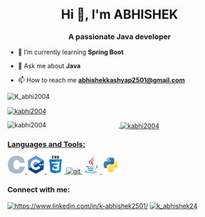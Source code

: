 
<h1 align="center">Hi 👋, I'm ABHISHEK</h1>
<h3 align="center">A passionate Java developer</h3>

- 🌱 I’m currently learning **Spring Boot**

- 💬 Ask me about **Java**

- 📫 How to reach me **abhishekkashyap2501@gmail.com**


<p align="left"> <img src="https://komarev.com/ghpvc/?username=kabhi2004&label=Profile%20views&style=flat" alt="K_abhi2004" /> </p>

<p>
<a align= "center" href="https://github.com/kabhi2004">
<p><img align="center" src="https://github-readme-streak-stats.herokuapp.com/?user=kabhi2004&theme=dark" alt="kabhi2004" /></p>
</p>

<p><img align="left" src="https://github-readme-stats.vercel.app/api/top-langs?username=kabhi2004&show_icons=true&locale=en&layout=compact" alt="kabhi2004" /></p>

<p>&nbsp;<img align="center" src="https://github-readme-stats.vercel.app/api?username=kabhi2004&show_icons=true&locale=en" alt="kabhi2004" /></p>


<h3 align="left">Languages and Tools:</h3>
<p align="left"> <a href="https://www.cprogramming.com/" target="_blank" rel="noreferrer"> <img src="https://raw.githubusercontent.com/devicons/devicon/master/icons/c/c-original.svg" alt="c" width="40" height="40"/> </a> <a href="https://www.w3schools.com/cpp/" target="_blank" rel="noreferrer"> <img src="https://raw.githubusercontent.com/devicons/devicon/master/icons/cplusplus/cplusplus-original.svg" alt="cplusplus" width="40" height="40"/> </a> <a href="https://www.w3schools.com/css/" target="_blank" rel="noreferrer"> <img src="https://raw.githubusercontent.com/devicons/devicon/master/icons/css3/css3-original-wordmark.svg" alt="css3" width="40" height="40"/> </a> <a href="https://git-scm.com/" target="_blank" rel="noreferrer"> <img src="https://www.vectorlogo.zone/logos/git-scm/git-scm-icon.svg" alt="git" width="40" height="40"/> </a> <a href="https://www.java.com" target="_blank" rel="noreferrer"> <img src="https://raw.githubusercontent.com/devicons/devicon/master/icons/java/java-original.svg" alt="java" width="40" height="40"/> </a> <a href="https://www.python.org" target="_blank" rel="noreferrer"> <img src="https://raw.githubusercontent.com/devicons/devicon/master/icons/python/python-original.svg" alt="python" width="40" height="40"/> </a> </p>

<h3 align="left">Connect with me:</h3>
<p align="left">
<a href="https://linkedin.com/in/https://www.linkedin.com/in/k-abhishek2501/" target="blank"><img align="center" src="https://raw.githubusercontent.com/rahuldkjain/github-profile-readme-generator/master/src/images/icons/Social/linked-in-alt.svg" alt="https://www.linkedin.com/in/k-abhishek2501/" height="30" width="40" /></a>
<a href="https://instagram.com/k_abhishek24" target="blank"><img align="center" src="https://raw.githubusercontent.com/rahuldkjain/github-profile-readme-generator/master/src/images/icons/Social/instagram.svg" alt="k_abhishek24" height="30" width="40" /></a>
</p>

